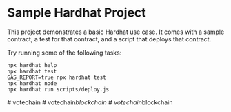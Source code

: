 # Sample Hardhat Project

This project demonstrates a basic Hardhat use case. It comes with a sample contract, a test for that contract, and a script that deploys that contract.

Try running some of the following tasks:

```shell
npx hardhat help
npx hardhat test
GAS_REPORT=true npx hardhat test
npx hardhat node
npx hardhat run scripts/deploy.js
```
#   v o t e c h a i n  
 #   v o t e c h a i n _ b l o c k c h a i n  
 #   v o t e c h a i n _ b l o c k c h a i n  
 